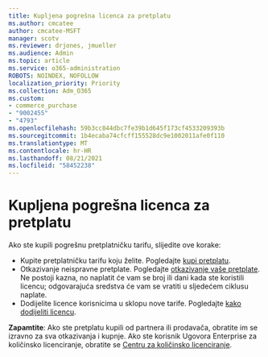 ```yaml
---
title: Kupljena pogrešna licenca za pretplatu
ms.author: cmcatee
author: cmcatee-MSFT
manager: scotv
ms.reviewer: drjones, jmueller
ms.audience: Admin
ms.topic: article
ms.service: o365-administration
ROBOTS: NOINDEX, NOFOLLOW
localization_priority: Priority
ms.collection: Adm_O365
ms.custom:
- commerce_purchase
- "9002455"
- "4793"
ms.openlocfilehash: 59b3cc844dbc7fe39b1d645f173cf4533209393b
ms.sourcegitcommit: 1b4ecaba74cfcff155528dc9e1002011afe0f110
ms.translationtype: MT
ms.contentlocale: hr-HR
ms.lasthandoff: 08/21/2021
ms.locfileid: "58452238"
---
```

# <a name="purchased-wrong-subscription-license"></a>Kupljena pogrešna licenca za pretplatu

Ako ste kupili pogrešnu pretplatničku tarifu, slijedite ove korake:

- Kupite pretplatničku tarifu koju želite. Pogledajte [kupi pretplatu](https://docs.microsoft.com/alchemyinsights/buy-a-subscription-to-office-365-for-business).
- Otkazivanje neispravne pretplate. Pogledajte [otkazivanje vaše pretplate](https://docs.microsoft.com/alchemyinsights/canceling-your-office-365-subscription).
Ne postoji kazna, no naplatit će vam se broj ili dani kada ste koristili licencu; odgovarajuća sredstva će vam se vratiti u sljedećem ciklusu naplate.
- Dodijelite licence korisnicima u sklopu nove tarife. Pogledajte [kako dodijeliti licencu](https://docs.microsoft.com/alchemyinsights/how-to-assign-a-license-to-a-user).

**Zapamtite**: Ako ste pretplatu kupili od partnera ili prodavača, obratite im se izravno za sva otkazivanja i kupnje. Ako ste korisnik Ugovora Enterprise za količinsko licenciranje, obratite se [Centru za količinsko licenciranje](https://support.microsoft.com/help/4471406/how-to-contact-the-microsoft-volume-licensing-service-center).
